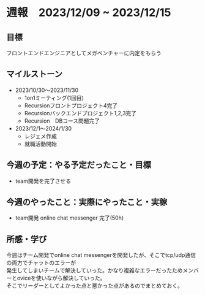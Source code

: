 # 週報　2023/12/09 ~ 2023/12/15

## 目標
フロントエンドエンジニアとしてメガベンチャーに内定をもらう


## マイルストーン
- 2023/10/30〜2023/11/30
    - 1on1ミーティング(1回目)
    - Recursionフロントプロジェクト4完了
    - Recursionバックエンドプロジェクト1,2,3完了
    - Recursion　DBコース問題完了
- 2023/12/1〜2024/1/30
    - レジェメ作成
    - 就職活動開始


## 今週の予定：やる予定だったこと・目標
- team開発を完了させる

## 今週のやったこと：実際にやったこと・実稼
- team開発 online chat messenger 完了(50h)


## 所感・学び
今週はチーム開発でonline chat messengerを開発したが、そこでtcp/udp通信の両方でチャットのエラーが  
発生してしまいチームで解決していった。かなり複雑なエラーだったためメンバーとoviceを使いながら解決していった。  
そこでリーダーとしてよかった点と悪かった点があるのでまとめておく。


